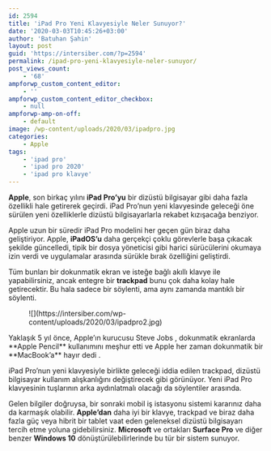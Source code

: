 ```yaml
---
id: 2594
title: 'iPad Pro Yeni Klavyesiyle Neler Sunuyor?'
date: '2020-03-03T10:45:26+03:00'
author: 'Batuhan Şahin'
layout: post
guid: 'https://intersiber.com/?p=2594'
permalink: /ipad-pro-yeni-klavyesiyle-neler-sunuyor/
post_views_count:
    - '68'
ampforwp_custom_content_editor:
    - ''
ampforwp_custom_content_editor_checkbox:
    - null
ampforwp-amp-on-off:
    - default
image: /wp-content/uploads/2020/03/ipadpro.jpg
categories:
    - Apple
tags:
    - 'ipad pro'
    - 'ipad pro 2020'
    - 'ipad pro klavye'
---
```


**Apple**, son birkaç yılını **iPad Pro’yu** bir dizüstü bilgisayar gibi daha fazla özellikli hale getirerek geçirdi. iPad Pro’nun yeni klavyesinde geleceği öne sürülen yeni özelliklerle dizüstü bilgisayarlarla rekabet kızışacağa benziyor.

Apple uzun bir süredir iPad Pro modelini her geçen gün biraz daha geliştiriyor. Apple, **iPadOS’u** daha gerçekçi çoklu görevlerle başa çıkacak şekilde güncelledi, tipik bir dosya yöneticisi gibi harici sürücülerini okumaya izin verdi ve uygulamalar arasında sürükle bırak özelliğini geliştirdi.

Tüm bunları bir dokunmatik ekran ve isteğe bağlı akıllı klavye ile yapabilirsiniz, ancak entegre bir **trackpad** bunu çok daha kolay hale getirecektir. Bu hala sadece bir söylenti, ama aynı zamanda mantıklı bir söylenti.

<figure class="wp-block-image size-large">![](https://intersiber.com/wp-content/uploads/2020/03/ipadpro2.jpg)</figure>Yaklaşık 5 yıl önce, Apple’ın kurucusu Steve Jobs , dokunmatik ekranlarda **Apple Pencil** kullanımını meşhur etti ve Apple her zaman dokunmatik bir **MacBook’a** hayır dedi .

iPad Pro’nun yeni klavyesiyle birlikte geleceği iddia edilen trackpad, dizüstü bilgisayar kullanım alışkanlığını değiştirecek gibi görünüyor. Yeni iPad Pro klavyesinin tuşlarının arka aydınlatmalı olacağı da söylentiler arasında.

Gelen bilgiler doğruysa, bir sonraki mobil iş istasyonu sistemi kararınız daha da karmaşık olabilir. **Apple’dan** daha iyi bir klavye, trackpad ve biraz daha fazla güç veya hibrit bir tablet vaat eden geleneksel dizüstü bilgisayarı tercih etme yoluna gidebilirsiniz. **Microsoft** ve ortakları **Surface Pro** ve diğer benzer **Windows 10** dönüştürülebilirlerinde bu tür bir sistem sunuyor.